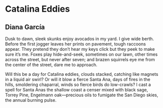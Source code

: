 # Catalina Eddies
## Diana García
Dusk to dawn, sleek skunks enjoy
avocados in my yard. I give wide berth.
Before the first jogger leaves her prints
on pavement, tough raccoons appear.
They pretend they don’t hear my keys click
but they peek to make sure it’s me.
Foxes play hide-and-seek,
sometimes on our lawn, other times
across the street, but never after seven;
and brazen squirrels eye me
from the center of the street,
dare me to approach.

Will this be a day for Catalina eddies,
clouds stacked, catching like magnets
in a liquid air swirl?
Or will it blow a fierce Santa Ana,
days of fires in the hills,
smoldering chaparral,
winds so fierce birds do low-crawls?
I cast a spell for Santa Anas
the shallow coast a censer
mixed with black sage, Torrey Pine,
Engelmann oak—precious oils
to fumigate the San Diego skies,
the annual burning pulse.